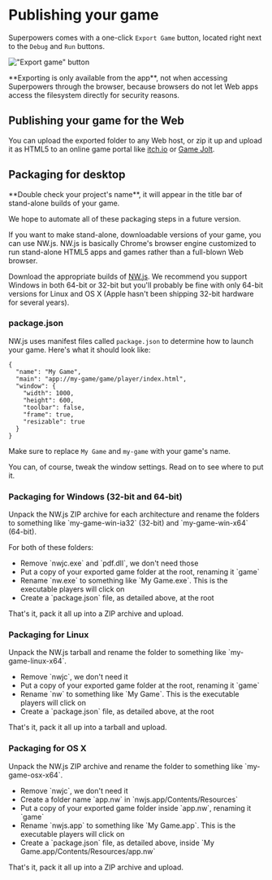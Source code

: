 # Publishing your game

Superpowers comes with a one-click `Export Game` button, located right next to the `Debug` and `Run` buttons.

!["Export game" button](/images/export-game-button.png)

<div class="note">
  <p>**Exporting is only available from the app**, not when accessing Superpowers through the browser,
  because browsers do not let Web apps access the filesystem directly for security reasons.
</div>

## Publishing your game for the Web

You can upload the exported folder to any Web host, or zip it up and upload it as HTML5 to an online game portal like <a href="http://itch.io/" target="_blank">itch.io</a> or <a href="http://gamejolt.com" target="_blank">Game Jolt</a>.

## Packaging for desktop

<div class="note">
  <p>**Double check your project's name**, it will appear in the title bar of stand-alone builds of your game.
</div>

<div class="note">
  <p>We hope to automate all of these packaging steps in a future version.
</div>

If you want to make stand-alone, downloadable versions of your game, you can use NW.js. NW.js is basically Chrome's browser engine customized to run stand-alone HTML5 apps and games rather than a full-blown Web browser.

<div class="action">
  <p>Download the appropriate builds of <a href="http://nwjs.io/" target="_blank">NW.js</a>. We recommend you support Windows in both 64-bit or 32-bit but you'll probably be fine with only 64-bit versions for Linux and OS X (Apple hasn't been shipping 32-bit hardware for several years).
</div>

### package.json

NW.js uses manifest files called `package.json` to determine how to launch your game. Here's what it should look like:

```
{
  "name": "My Game",
  "main": "app://my-game/game/player/index.html",
  "window": {
    "width": 1000,
    "height": 600,
    "toolbar": false,
    "frame": true,
    "resizable": true
  }
}
```

Make sure to replace `My Game` and `my-game` with your game's name.

You can, of course, tweak the window settings. Read on to see where to put it.

### Packaging for Windows (32-bit and 64-bit)

<div class="action">
  <p>Unpack the NW.js ZIP archive for each architecture and rename the folders to something like `my-game-win-ia32` (32-bit) and `my-game-win-x64` (64-bit).

  <p>For both of these folders:

  <ul>
    <li>Remove `nwjc.exe` and `pdf.dll`, we don't need those
    <li>Put a copy of your exported game folder at the root, renaming it `game`
    <li>Rename `nw.exe` to something like `My Game.exe`. This is the executable players will click on
    <li>Create a `package.json` file, as detailed above, at the root
  </ul>

  <p>That's it, pack it all up  into a ZIP archive and upload.
</div>

### Packaging for Linux

<div class="action">
  <p>Unpack the NW.js tarball and rename the folder to something like `my-game-linux-x64`.

  <ul>
    <li>Remove `nwjc`, we don't need it
    <li>Put a copy of your exported game folder at the root, renaming it `game`
    <li>Rename `nw` to something like `My Game`. This is the executable players will click on
    <li>Create a `package.json` file, as detailed above, at the root
  </ul>

  <p>That's it, pack it all up into a tarball and upload.
</div>

### Packaging for OS X

<div class="action">
  <p>Unpack the NW.js ZIP archive and rename the folder to something like `my-game-osx-x64`.

  <ul>
    <li>Remove `nwjc`, we don't need it
    <li>Create a folder name `app.nw` in `nwjs.app/Contents/Resources`
    <li>Put a copy of your exported game folder inside `app.nw`, renaming it `game`
    <li>Rename `nwjs.app` to something like `My Game.app`. This is the executable players will click on
    <li>Create a `package.json` file, as detailed above, inside `My Game.app/Contents/Resources/app.nw`
  </ul>

  <p>That's it, pack it all up into a ZIP archive and upload.
</div>
